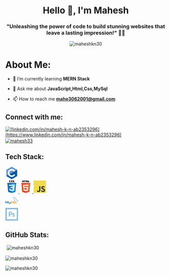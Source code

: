 <h1 align="center">Hello 👋, I'm Mahesh </h1>

<h3 align="center">"Unleashing the power of code to build stunning websites that leave a lasting impression!" 🚀✨</h3>

<p align="center"> <img src="https://komarev.com/ghpvc/?username=maheshkn30&label=Profile%20views&color=0e75b6&style=flat" alt="maheshkn30" /> </p>


<h1 align="left"> About Me:</h1>

- 🌱 I’m currently learning **MERN Stack**

- 💬 Ask me about **JavaScript,Html,Css,MySql**

- 📫 How to reach me **mahe3062001@gmail.com**

<h2 align="left">Connect with me:</h2>
<p align="left">
<a href="https://in.linkedin.com/in/mahesh-k-n-ab2353296" target="blank"><img align="center" src="https://raw.githubusercontent.com/rahuldkjain/github-profile-readme-generator/master/src/images/icons/Social/linked-in-alt.svg" alt="[linkedin.com/in/mahesh-k-n-ab2353296](https://www.linkedin.com/in/mahesh-k-n-ab2353296)" height="30" width="40" /></a>
<a href="https://www.leetcode.com/mahesh33" target="blank"><img align="center" src="https://raw.githubusercontent.com/rahuldkjain/github-profile-readme-generator/master/src/images/icons/Social/leet-code.svg" alt="mahesh33" height="30" width="40" /></a>
</p>

<h2 align="left">Tech Stack:</h2>
<p align="left">
  <a href="https://www.cprogramming.com/" target="_blank" rel="noreferrer">
    <img src="https://raw.githubusercontent.com/devicons/devicon/master/icons/c/c-original.svg" alt="c" width="40" height="40"/> </a>
  <br>
  <a href="https://www.w3schools.com/css/" target="_blank" rel="noreferrer"> <img src="https://raw.githubusercontent.com/devicons/devicon/master/icons/css3/css3-original-wordmark.svg" alt="css3" width="40" height="40"/> </a> <a href="https://www.w3.org/html/" target="_blank" rel="noreferrer"> <img src="https://raw.githubusercontent.com/devicons/devicon/master/icons/html5/html5-original-wordmark.svg" alt="html5" width="40" height="40"/> </a>     
  <a href="https://developer.mozilla.org/en-US/docs/Web/JavaScript" target="_blank" rel="noreferrer"> <img src="https://raw.githubusercontent.com/devicons/devicon/master/icons/javascript/javascript-original.svg" alt="javascript" width="40" height="40"/> </a>
  <br><a href="https://www.mysql.com/" target="_blank" rel="noreferrer"> <img src="https://raw.githubusercontent.com/devicons/devicon/master/icons/mysql/mysql-original-wordmark.svg" alt="mysql" width="40" height="40"/> </a>
  <br><a href="https://www.photoshop.com/en" target="_blank" rel="noreferrer"> <img src="https://raw.githubusercontent.com/devicons/devicon/master/icons/photoshop/photoshop-line.svg" alt="photoshop" width="40" height="40"/> </a> 
</p>

<h2 align="left">GitHub Stats:</h3>
<p>&nbsp;<img align="center" src="https://github-readme-stats.vercel.app/api?username=maheshkn30&show_icons=true&locale=en" alt="maheshkn30" /></p>

<p><img align="center" src="https://github-readme-streak-stats.herokuapp.com/?user=maheshkn30&" alt="maheshkn30" /></p>

<p><img align="left" src="https://github-readme-stats.vercel.app/api/top-langs?username=maheshkn30&show_icons=true&locale=en&layout=compact" alt="maheshkn30" /></p>

